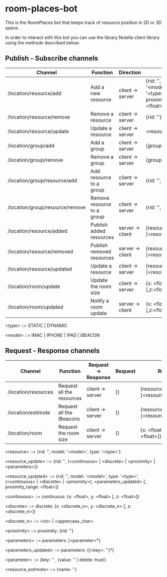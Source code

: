 # room-places-bot
This is the RoomPlaces bot that keeps track of resource position in 2D or 3D space.

In order to interact with this bot you can use the library Nutella client library using the methods described below:

## Publish - Subscribe channels

| Channel                         | Function                   | Direction         | Content                         |
| ------------------------------- | -------------------------- | ----------------- | ------------------------------- |
| /location/resource/add          | Add a new resource         | client -> server  | {rid: '', model: '\<model\>', type: '\<type\>'[, proximity_range: \<float\>]}  |
| /location/resource/remove       | Remove a resource          | client -> server  | {rid: ''}                            |
| /location/resource/update       | Update a resource          | client -> server  | \<resource_update\>                  |
| /location/group/add             | Add a group                | client -> server  | {group: ''}                          |
| /location/group/remove          | Remove a group             | client -> server  | {group: ''}                          |
| /location/group/resource/add    | Add resource to a group    | client -> server  | {rid: '', group: ''}                 |
| /location/group/resource/remove | Remove resource to a group | client -> server  | {rid: '', group: ''}                 |
| /location/resource/added        | Publish added resources    | server -> client  | {resources: [\<resource\>*]}         |
| /location/resource/removed      | Publish removed resources  | server -> client  | {resources: [\<resource\>*]}         |
| /location/resource/updated      | Update a resource          | client -> server  | {resources: [\<resource_updated\>*]} |
| /location/room/update           | Update the room size       | client -> server  | {x: \<float\>, y: \<float\> [,z:\<float\>]}|
| /location/room/updated          | Notify a room update       | server -> client  | {x: \<float\>, y: \<float\> [,z:\<float\>]}|

\<type\> ::= STATIC | DYNAMIC 

\<model\> ::= IMAC | IPHONE | IPAD | IBEACON

## Request - Response channels

| Channel                    | Function                  | Request -> Response | Request       | Response                              |
| -------------------------- | ------------------------- | ------------------- | ------------- | ------------------------------------- |
| /location/resources        | Request all the resources | client -> server    | {}            | {resources: [\<resource\>*]}          |
| /location/estimote         | Request all the iBeacons  | client -> server    | {}            | {resources: [\<resource_estimote\>*]} |
| /location/room             | Request the room size     | client -> server    | {}            | {x: \<float\>, y: \<float\> [,z:\<float\>]}|


\<resource\> ::= {rid: '', model: '\<model\>', type: '\<type\>'}

\<resource_update\> ::= {rid: '', (\<continuous\> | \<discrete\> | \<proximity\> | \<parameters\>)}

\<resource_updated\> ::= {rid: '', model: '\<model\>', type: '\<type\>', (\<continuous\> | \<discrete\> | \<proximity\>), \<parameters_updated\> [, proximity_range: \<float\>]}

\<continuous\> ::= continuous: {x: \<float\>,  y: \<float\> [, z: \<float\>]}

\<discrete\> ::= discrete: {x: \<discrete_n\>,  y: \<discrete_n\> [, z: \<discrete_n\>]}

\<discrete_n\> ::= \<int\> | \<uppercase_char\>

\<proximity\> ::= proximity: {rid: ''}

\<parameters\> ::= parameters: [\<parameter>*]

\<parameters_updated\> ::= parameters: {(\<key\>: '')*}

\<parameter\> ::= {key: '' , (value: '' | delete: true)}


\<resource_estimote\> ::= {name: ''}
